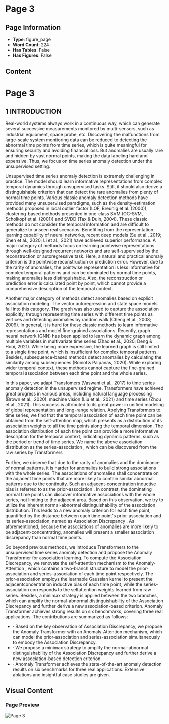 # Page 3

## Page Information

- **Type**: figure_page
- **Word Count**: 224
- **Has Tables**: False
- **Has Figures**: False

## Content

# Page 3

## 1 INTRODUCTION

Real-world systems always work in a continuous way, which can generate several successive measurements monitored by multi-sensors, such as industrial equipment, space probe, etc. Discovering the malfunctions from large-scale system monitoring data can be reduced to detecting the abnormal time points from time series, which is quite meaningful for ensuring security and avoiding financial loss. But anomalies are usually rare and hidden by vast normal points, making the data labeling hard and expensive. Thus, we focus on time series anomaly detection under the unsupervised setting.

Unsupervised time series anomaly detection is extremely challenging in practice. The model should learn informative representations from complex temporal dynamics through unsupervised tasks. Still, it should also derive a distinguishable criterion that can detect the rare anomalies from plenty of normal time points. Various classic anomaly detection methods have provided many unsupervised paradigms, such as the density-estimation methods proposed in local outlier factor (LOF, Breunig et al. (2000)), clustering-based methods presented in one-class SVM (OC-SVM, Scholkopf et al. (2001)) and SVDD (Tax & Duin, 2004). These classic methods do not consider the temporal information and are difficult to generalize to unseen real scenarios. Benefiting from the representation learning capability of neural networks, recent deep models (Su et al., 2019; Shen et al., 2020; Li et al., 2021) have achieved superior performance. A major category of methods focus on learning pointwise representations through well-designed recurrent networks and are self-supervised by the reconstruction or autoregressive task. Here, a natural and practical anomaly criterion is the pointwise reconstruction or prediction error. However, due to the rarity of anomalies, the pointwise representation is less informative for complex temporal patterns and can be dominated by normal time points, making anomalies less distinguishable. Also, the reconstruction or prediction error is calculated point by point, which cannot provide a comprehensive description of the temporal context.

Another major category of methods detect anomalies based on explicit association modeling. The vector autoregression and state space models fall into this category. The graph was also used to capture the association explicitly, through representing time series with different time points as vertices and detecting anomalies by random walk (Cheng et al., 2008; 2009). In general, it is hard for these classic methods to learn informative representations and model fine-grained associations. Recently, graph neural network (GNN) has been applied to learn the dynamic graph among multiple variables in multivariate time series (Zhao et al., 2020; Deng & Hooi, 2021). While being more expressive, the learned graph is still limited to a single time point, which is insufficient for complex temporal patterns. Besides, subsequence-based methods detect anomalies by calculating the similarity among subsequences (Boniol & Palpanas, 2020). While exploring wider temporal context, these methods cannot capture the fine-grained temporal association between each time point and the whole series.

In this paper, we adapt Transfomers (Vaswani et al., 2017) to time series anomaly detection in the unsupervised regime. Transformers have achieved great progress in various areas, including natural language processing (Brown et al., 2020), machine vision (Liu et al., 2021) and time series (Zhou et al., 2021). This success is attributed to its great power in unified modeling of global representation and long-range relation. Applying Transformers to time series, we find that the temporal association of each time point can be obtained from the self-attention map, which presents as a distribution of its association weights to all the time points along the temporal dimension. The association distribution of each time point can provide a more informative description for the temporal context, indicating dynamic patterns, such as the period or trend of time series. We name the above association distribution as the series-association , which can be discovered from the raw series by Transformers

Further, we observe that due to the rarity of anomalies and the dominance of normal patterns, it is harder for anomalies to build strong associations with the whole series. The associations of anomalies shall concentrate on the adjacent time points that are more likely to contain similar abnormal patterns due to the continuity. Such an adjacent-concentration inductive bias is referred to as the prior-association . In contrast, the dominating normal time points can discover informative associations with the whole series, not limiting to the adjacent area. Based on this observation, we try to utilize the inherent normal-abnormal distinguishability of the association distribution. This leads to a new anomaly criterion for each time point, quantified by the distance between each time point's prior-association and its series-association, named as Association Discrepancy . As aforementioned, because the associations of anomalies are more likely to be adjacent-concentrating, anomalies will present a smaller association discrepancy than normal time points.

Go beyond previous methods, we introduce Transformers to the unsupervised time series anomaly detection and propose the Anomaly Transformer for association learning. To compute the Association Discrepancy, we renovate the self-attention mechanism to the Anomaly-Attention , which contains a two-branch structure to model the prior-association and series-association of each time point respectively. The prior-association employs the learnable Gaussian kernel to present the adjacentconcentration inductive bias of each time point, while the series-association corresponds to the selfattention weights learned from raw series. Besides, a minimax strategy is applied between the two branches, which can amplify the normal-abnormal distinguishability of the Association Discrepancy and further derive a new association-based criterion. Anomaly Transformer achieves strong results on six benchmarks, covering three real applications. The contributions are summarized as follows:

- · Based on the key observation of Association Discrepancy, we propose the Anomaly Transformer with an Anomaly-Attention mechanism, which can model the prior-association and series-association simultaneously to embody the Association Discrepancy.
- · We propose a minimax strategy to amplify the normal-abnormal distinguishability of the Association Discrepancy and further derive a new association-based detection criterion.
- · Anomaly Transformer achieves the state-of-the-art anomaly detection results on six benchmarks for three real applications. Extensive ablations and insightful case studies are given.

## Visual Content

### Page Preview

![Page 3](/projects/llms/images/2110.02642v5_page_3.png)
